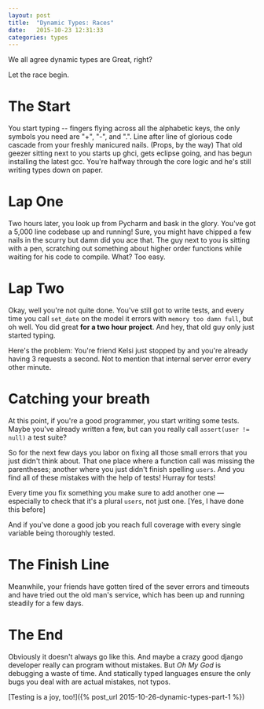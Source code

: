 ```yaml
---
layout: post
title:  "Dynamic Types: Races"
date:   2015-10-23 12:31:33
categories: types
---
```


We all agree dynamic types are Great, right?

Let the race begin.

# The Start

You start typing -- fingers flying across all the alphabetic keys, the only symbols you need are "+", "-", and ".". Line after line of glorious code cascade from your freshly manicured nails. (Props, by the way) That old geezer sitting next to you starts up ghci, gets eclipse going, and has begun installing the latest gcc. You're halfway through the core logic and he's still writing types down on paper.

# Lap One

Two hours later, you look up from Pycharm and bask in the glory. You've got a 5,000 line codebase up and running! Sure, you might have chipped a few nails in the scurry but damn did you ace that. The guy next to you is sitting with a pen, scratching out something about higher order functions while waiting for his code to compile. What? Too easy. 

# Lap Two

Okay, well you're not quite done. You've still got to write tests, and every time you call `set_date` on the model it errors with `memory too damn full`, but oh well. You did great **for a two hour project**. And hey, that old guy only just started typing.

Here's the problem: You're friend Kelsi just stopped by and you're already having 3 requests a second. Not to mention that internal server error every other minute.

# Catching your breath

At this point, if you're a good programmer, you start writing some tests. Maybe you've already written a few, but can you really call `assert(user != null)` a test suite?

So for the next few days you labor on fixing all those small errors that you just didn't think about. That one place where a function call was missing the parentheses; another where you just didn't finish spelling `users`. And you find all of these mistakes with the help of tests! Hurray for tests!

Every time you fix something you make sure to add another one &mdash; especially to check that it's a plural `users`, not just one. [Yes, I have done this before]

And if you've done a good job you reach full coverage with every single variable being thoroughly tested.

# The Finish Line

Meanwhile, your friends have gotten tired of the sever errors and timeouts and have tried out the old man's service, which has been up and running steadily for a few days. 

# The End

Obviously it doesn't always go like this. And maybe a crazy good django developer really can program without mistakes. But *Oh My God* is debugging a waste of time. And statically typed languages ensure the only bugs you deal with are actual mistakes, not typos.

[Testing is a joy, too!]({% post_url 2015-10-26-dynamic-types-part-1 %})

